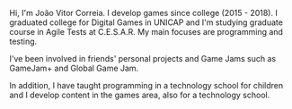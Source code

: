 Hi, I'm João Vitor Correia. I develop games since college (2015 - 2018). I graduated college for Digital Games in UNICAP and I'm studying graduate course in Agile Tests at C.E.S.A.R. My main focuses are programming and testing.

I've been involved in friends' personal projects and Game Jams such as GameJam+ and Global Game Jam.

In addition, I have taught programming in a technology school for children and I develop content in the games area, also for a technology school.
